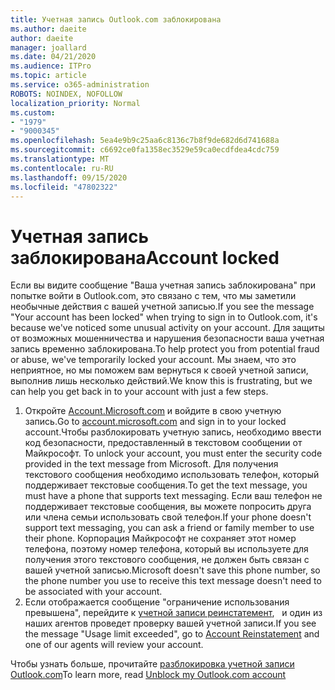 ```yaml
---
title: Учетная запись Outlook.com заблокирована
ms.author: daeite
author: daeite
manager: joallard
ms.date: 04/21/2020
ms.audience: ITPro
ms.topic: article
ms.service: o365-administration
ROBOTS: NOINDEX, NOFOLLOW
localization_priority: Normal
ms.custom:
- "1979"
- "9000345"
ms.openlocfilehash: 5ea4e9b9c25aa6c8136c7b8f9de682d6d741688a
ms.sourcegitcommit: c6692ce0fa1358ec3529e59ca0ecdfdea4cdc759
ms.translationtype: MT
ms.contentlocale: ru-RU
ms.lasthandoff: 09/15/2020
ms.locfileid: "47802322"
---
```

# <a name="account-locked"></a><span data-ttu-id="45c7b-102">Учетная запись заблокирована</span><span class="sxs-lookup"><span data-stu-id="45c7b-102">Account locked</span></span>

<span data-ttu-id="45c7b-103">Если вы видите сообщение "Ваша учетная запись заблокирована" при попытке войти в Outlook.com, это связано с тем, что мы заметили необычные действия с вашей учетной записью.</span><span class="sxs-lookup"><span data-stu-id="45c7b-103">If you see the message "Your account has been locked" when trying to sign in to Outlook.com, it's because we've noticed some unusual activity on your account.</span></span> <span data-ttu-id="45c7b-104">Для защиты от возможных мошенничества и нарушения безопасности ваша учетная запись временно заблокирована.</span><span class="sxs-lookup"><span data-stu-id="45c7b-104">To help protect you from potential fraud or abuse, we've temporarily locked your account.</span></span> <span data-ttu-id="45c7b-105">Мы знаем, что это неприятное, но мы поможем вам вернуться к своей учетной записи, выполнив лишь несколько действий.</span><span class="sxs-lookup"><span data-stu-id="45c7b-105">We know this is frustrating, but we can help you get back in to your account with just a few steps.</span></span>

1. <span data-ttu-id="45c7b-106">Откройте [Account.Microsoft.com](https://go.microsoft.com/fwlink/?linkid=2090484) и войдите в свою учетную запись.</span><span class="sxs-lookup"><span data-stu-id="45c7b-106">Go to [account.microsoft.com](https://go.microsoft.com/fwlink/?linkid=2090484) and sign in to your locked account.</span></span><span data-ttu-id="45c7b-107">Чтобы разблокировать учетную запись, необходимо ввести код безопасности, предоставленный в текстовом сообщении от Майкрософт.</span><span class="sxs-lookup"><span data-stu-id="45c7b-107"> To unlock your account, you must enter the security code provided in the text message from Microsoft.</span></span> <span data-ttu-id="45c7b-108">Для получения текстового сообщения необходимо использовать телефон, который поддерживает текстовые сообщения.</span><span class="sxs-lookup"><span data-stu-id="45c7b-108">To get the text message, you must have a phone that supports text messaging.</span></span> <span data-ttu-id="45c7b-109">Если ваш телефон не поддерживает текстовые сообщения, вы можете попросить друга или члена семьи использовать свой телефон.</span><span class="sxs-lookup"><span data-stu-id="45c7b-109">If your phone doesn't support text messaging, you can ask a friend or family member to use their phone.</span></span> <span data-ttu-id="45c7b-110">Корпорация Майкрософт не сохраняет этот номер телефона, поэтому номер телефона, который вы используете для получения этого текстового сообщения, не должен быть связан с вашей учетной записью.</span><span class="sxs-lookup"><span data-stu-id="45c7b-110">Microsoft doesn't save this phone number, so the phone number you use to receive this text message doesn't need to be associated with your account.</span></span>
2. <span data-ttu-id="45c7b-111">Если отображается сообщение "ограничение использования превышена", перейдите к [учетной записи реинстатемент](https://go.microsoft.com/fwlink/?linkid=2090483),   и один из наших агентов проведет проверку вашей учетной записи.</span><span class="sxs-lookup"><span data-stu-id="45c7b-111">If you see the message "Usage limit exceeded", go to [Account Reinstatement](https://go.microsoft.com/fwlink/?linkid=2090483) and one of our agents will review your account.</span></span>

<span data-ttu-id="45c7b-112">Чтобы узнать больше, прочитайте [разблокировка учетной записи Outlook.com](https://support.office.com/article/f4ad2701-d166-4d8b-8a6a-9af2a1f8a4c4?wt.mc_id=Office_Outlook_com_Alchemy)</span><span class="sxs-lookup"><span data-stu-id="45c7b-112">To learn more, read [Unblock my Outlook.com account](https://support.office.com/article/f4ad2701-d166-4d8b-8a6a-9af2a1f8a4c4?wt.mc_id=Office_Outlook_com_Alchemy)</span></span> 
